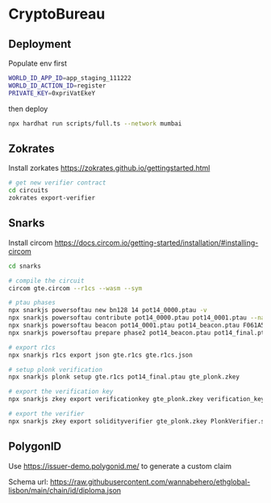 # CryptoBureau

## Deployment
Populate env first
```sh
WORLD_ID_APP_ID=app_staging_111222
WORLD_ID_ACTION_ID=register
PRIVATE_KEY=0xpriVatEkeY
```

then deploy
```sh
npx hardhat run scripts/full.ts --network mumbai
```

## Zokrates

Install zorkates https://zokrates.github.io/gettingstarted.html

```sh
# get new verifier contract
cd circuits
zokrates export-verifier
```

## Snarks

Install circom https://docs.circom.io/getting-started/installation/#installing-circom

```sh
cd snarks

# compile the circuit
circom gte.circom --r1cs --wasm --sym

# ptau phases
npx snarkjs powersoftau new bn128 14 pot14_0000.ptau -v
npx snarkjs powersoftau contribute pot14_0000.ptau pot14_0001.ptau --name="CryptoBureau" -v
npx snarkjs powersoftau beacon pot14_0001.ptau pot14_beacon.ptau F061A508385D924D905E14A282434BA601814B32F51EBF5F0235DA8423DD2C 10 -n="Final"
npx snarkjs powersoftau prepare phase2 pot14_beacon.ptau pot14_final.ptau -v

# export r1cs
npx snarkjs r1cs export json gte.r1cs gte.r1cs.json

# setup plonk verification
npx snarkjs plonk setup gte.r1cs pot14_final.ptau gte_plonk.zkey

# export the verification key
npx snarkjs zkey export verificationkey gte_plonk.zkey verification_key.json

# export the verifier
npx snarkjs zkey export solidityverifier gte_plonk.zkey PlonkVerifier.sol
```

## PolygonID
Use https://issuer-demo.polygonid.me/ to generate a custom claim

Schema url: https://raw.githubusercontent.com/wannabehero/ethglobal-lisbon/main/chain/id/diploma.json